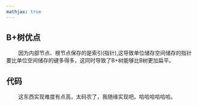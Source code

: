 ```yaml
---
mathjax: true
---
```


## B+树优点
&emsp;&emsp; 因为内部节点、根节点保存的是索引(指针),这导致单位储存空间储存的指针要比单位空间储存的键多得多，这同时导致了B+树能够比B树更加扁平。

## 代码
&emsp;&emsp; 这东西实现难度有点高，太码农了，我随缘实现吧。哈哈哈哈哈哈。


